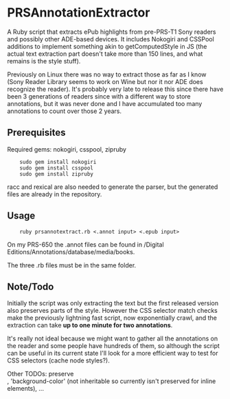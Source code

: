 PRSAnnotationExtractor
=======================

A Ruby script that extracts ePub highlights from pre-PRS-T1 Sony readers and possibly other ADE-based devices. It includes Nokogiri and CSSPool additions to implement something akin to getComputedStyle in JS (the actual text extraction part doesn't take more than 150 lines, and what remains is the style stuff).

Previously on Linux there was no way to extract those as far as I know (Sony Reader Library seems to work on Wine but nor it nor ADE does recognize the reader). It's probably very late to release this since there have been 3 generations of readers since with a different way to store annotations, but it was never done and I have accumulated too many annotations to count over those 2 years.

Prerequisites
------------

Required gems: nokogiri, csspool, zipruby

        sudo gem install nokogiri
        sudo gem install csspool
        sudo gem install zipruby
        
racc and rexical are also needed to generate the parser, but the generated files are already in the repository.

Usage
------------

        ruby prsannotextract.rb <.annot input> <.epub input>

On my PRS-650 the .annot files can be found in /Digital Editions/Annotations/database/media/books.

The three .rb files must be in the same folder.

Note/Todo
------------

Initially the script was only extracting the text but the first released version also preserves parts of the style. However the CSS selector match checks make the previously lightning fast script, now exponentially crawl, and the extraction can take __up to one minute for two annotations__.

It's really not ideal because we might want to gather all the annotations on the reader and some people have hundreds of them, so although the script can be useful in its current state I'll look for a more efficient way to test for CSS selectors (cache node styles?).

Other TODOs: preserve <br />, 'background-color' (not inheritable so currently isn't preserved for inline elements), ...
